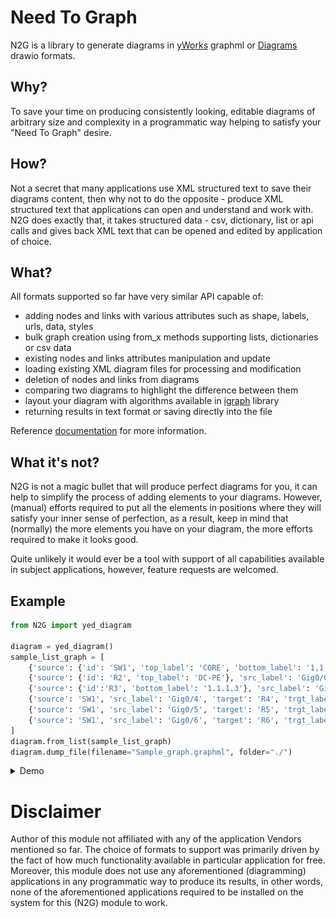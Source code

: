 # Need To Graph

N2G is a library to generate diagrams in [yWorks](https://www.yworks.com/) graphml or [Diagrams](https://www.diagrams.net/) drawio formats.

## Why?

To save your time on producing consistently looking, editable diagrams of arbitrary size and complexity in a programmatic way helping to satisfy your "Need To Graph" desire.

## How?

Not a secret that many applications use XML structured text to save their diagrams content, then why not to do the opposite - produce XML structured text that applications can open and understand and work with. N2G does exactly that, it takes structured data - csv, dictionary, list or api calls and gives back XML text that can be opened and edited by application of choice.

## What?

All formats supported so far have very similar API capable of:

* adding nodes and links with various attributes such as shape, labels, urls, data, styles
* bulk graph creation using from_x methods supporting lists, dictionaries or csv data
* existing nodes and links attributes manipulation and update
* loading existing XML diagram files for processing and modification
* deletion of nodes and links from diagrams
* comparing two diagrams to highlight the difference between them
* layout your diagram with algorithms available in [igraph](https://igraph.org/2020/02/14/igraph-0.8.0-python.html) library
* returning results in text format or saving directly into the file

Reference [documentation](https://n2g.readthedocs.io) for more information.

## What it's not?

N2G is not a magic bullet that will produce perfect diagrams for you, it can help to simplify the process of adding elements to your diagrams. However, (manual) efforts required to put all the elements in positions where they will satisfy your inner sense of perfection, as a result, keep in mind that (normally) the more elements you have on your diagram, the more efforts required to make it looks good.

Quite unlikely it would ever be a tool with support of all capabilities available in subject applications, however, feature requests are welcomed.

## Example

```python
from N2G import yed_diagram

diagram = yed_diagram()
sample_list_graph = [
    {'source': {'id': 'SW1', 'top_label': 'CORE', 'bottom_label': '1,1,1,1'}, 'src_label': 'Gig0/0', 'target': 'R1', 'trgt_label': 'Gig0/1'},
    {'source': {'id': 'R2', 'top_label': 'DC-PE'}, 'src_label': 'Gig0/0', 'target': 'SW1', 'trgt_label': 'Gig0/2'},
    {'source': {'id':'R3', 'bottom_label': '1.1.1.3'}, 'src_label': 'Gig0/0', 'target': 'SW1', 'trgt_label': 'Gig0/3'},
    {'source': 'SW1', 'src_label': 'Gig0/4', 'target': 'R4', 'trgt_label': 'Gig0/1'},
    {'source': 'SW1', 'src_label': 'Gig0/5', 'target': 'R5', 'trgt_label': 'Gig0/7'},
    {'source': 'SW1', 'src_label': 'Gig0/6', 'target': 'R6', 'trgt_label': 'Gig0/11'}
]
diagram.from_list(sample_list_graph)
diagram.dump_file(filename="Sample_graph.graphml", folder="./")
```

<details><summary>Demo</summary>
<img src="example.gif">  
</details>

# Disclaimer

Author of this module not affiliated with any of the application Vendors mentioned so far. The choice of formats to support was primarily driven by the fact of how much functionality available in particular application for free. Moreover, this module does not use any aforementioned (diagramming) applications in any programmatic way to produce its results, in other words, none of the aforementioned applications required to be installed on the system for this (N2G) module to work.